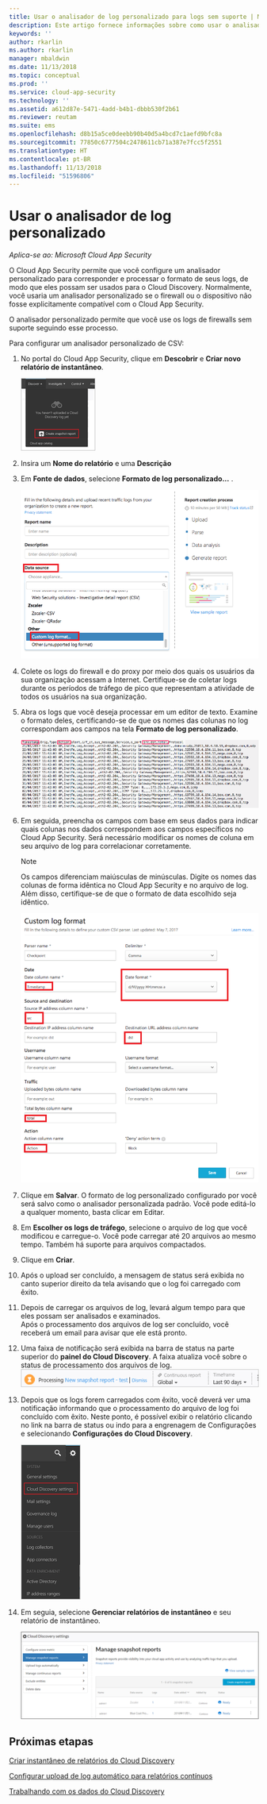 ```yaml
---
title: Usar o analisador de log personalizado para logs sem suporte | Microsoft Docs
description: Este artigo fornece informações sobre como usar o analisador de log personalizado para que o upload de logs de dispositivos sem suporte seja realizado para o Cloud App Security.
keywords: ''
author: rkarlin
ms.author: rkarlin
manager: mbaldwin
ms.date: 11/13/2018
ms.topic: conceptual
ms.prod: ''
ms.service: cloud-app-security
ms.technology: ''
ms.assetid: a612d87e-5471-4add-b4b1-dbbb530f2b61
ms.reviewer: reutam
ms.suite: ems
ms.openlocfilehash: d8b15a5ce0deebb90b40d5a4bcd7c1aefd9bfc8a
ms.sourcegitcommit: 77850c6777504c2478611cb71a387e7fcc5f2551
ms.translationtype: HT
ms.contentlocale: pt-BR
ms.lasthandoff: 11/13/2018
ms.locfileid: "51596806"
---
```

# <a name="use-a-custom-log-parser"></a>Usar o analisador de log personalizado

*Aplica-se ao: Microsoft Cloud App Security*

O Cloud App Security permite que você configure um analisador personalizado para corresponder e processar o formato de seus logs, de modo que eles possam ser usados para o Cloud Discovery. Normalmente, você usaria um analisador personalizado se o firewall ou o dispositivo não fosse explicitamente compatível com o Cloud App Security. 

O analisador personalizado permite que você use os logs de firewalls sem suporte seguindo esse processo. 


 
Para configurar um analisador personalizado de CSV:
1. No portal do Cloud App Security, clique em **Descobrir** e **Criar novo relatório de instantâneo**.  
  
   ![Criar novo relatório de instantâneo](./media/create-new-snapshot-report.png)
     
2. Insira um **Nome do relatório** e uma **Descrição**
  
3. Em **Fonte de dados**, selecione **Formato de log personalizado...** .  

    ![Novo relatório de instantâneo](./media/custom-log-upload.png)   

4. Colete os logs do firewall e do proxy por meio dos quais os usuários da sua organização acessam a Internet. Certifique-se de coletar logs durante os períodos de tráfego de pico que representam a atividade de todos os usuários na sua organização. 

5. Abra os logs que você deseja processar em um editor de texto. Examine o formato deles, certificando-se de que os nomes das colunas no log correspondam aos campos na tela **Formato de log personalizado**.

   ![analisador de log personalizado](./media/log-data.png) 

6. Em seguida, preencha os campos com base em seus dados para indicar quais colunas nos dados correspondem aos campos específicos no Cloud App Security. Será necessário modificar os nomes de coluna em seu arquivo de log para correlacionar corretamente.
  
   > [!NOTE]
    > Os campos diferenciam maiúsculas de minúsculas. Digite os nomes das colunas de forma idêntica no Cloud App Security e no arquivo de log. Além disso, certifique-se de que o formato de data escolhido seja idêntico.

   ![analisador de log personalizado](./media/custom-log-parser.png) 


7. Clique em **Salvar**. O formato de log personalizado configurado por você será salvo como o analisador personalizada padrão. Você pode editá-lo a qualquer momento, basta clicar em Editar.

8. Em **Escolher os logs de tráfego**, selecione o arquivo de log que você modificou e carregue-o. Você pode carregar até 20 arquivos ao mesmo tempo. Também há suporte para arquivos compactados.  
  

9. Clique em **Criar**.  

10. Após o upload ser concluído, a mensagem de status será exibida no canto superior direito da tela avisando que o log foi carregado com êxito.  
  
11. Depois de carregar os arquivos de log, levará algum tempo para que eles possam ser analisados e examinados.  
    Após o processamento dos arquivos de log ser concluído, você receberá um email para avisar que ele está pronto. 
  
12. Uma faixa de notificação será exibida na barra de status na parte superior do **painel do Cloud Discovery**. A faixa atualiza você sobre o status de processamento dos arquivos de log.  
    ![processando a barra de menus do arquivo de log](./media/processing-log-file-menu-bar.png) 
   
13. Depois que os logs forem carregados com êxito, você deverá ver uma notificação informando que o processamento do arquivo de log foi concluído com êxito. Neste ponto, é possível exibir o relatório clicando no link na barra de status ou indo para a engrenagem de Configurações e selecionando **Configurações do Cloud Discovery**.   
  
     ![Guia Configurações de descoberta](./media/discovery-settings-tab.png)
14. Em seguia, selecione **Gerenciar relatórios de instantâneo** e seu relatório de instantâneo.
 
    ![gerenciamento de relatório de instantâneo](./media/snapshot-report-managment.png)

  
      




## <a name="next-steps"></a>Próximas etapas
 
[Criar instantâneo de relatórios do Cloud Discovery](create-snapshot-cloud-discovery-reports.md)

[Configurar upload de log automático para relatórios contínuos](configure-automatic-log-upload-for-continuous-reports.md)

[Trabalhando com os dados do Cloud Discovery](working-with-cloud-discovery-data.md)

